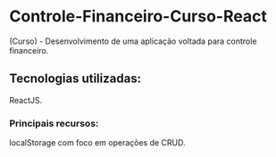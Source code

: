 # Controle-Financeiro-Curso-React
(Curso) - Desenvolvimento de uma aplicação voltada para controle financeiro.

## Tecnologias utilizadas:
ReactJS. 

### Principais recursos:
localStorage com foco em operações de CRUD.
